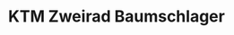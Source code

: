 ---
title: "KTM Zweirad Baumschlager"
url: /hausmannstaetten/ktm-zweirad-baumschlager/
shop: Motorrad
---